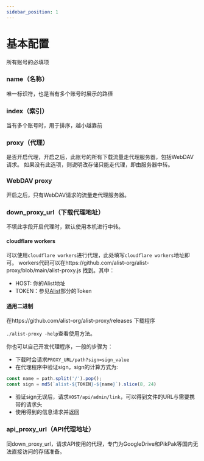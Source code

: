 ```yaml
---
sidebar_position: 1
---
```


# 基本配置
所有账号的必填项
### name（名称）
唯一标识符，也是当有多个账号时展示的路径
### index（索引）
当有多个账号时，用于排序，越小越靠前
### proxy（代理）
是否开启代理，开启之后，此账号的所有下载流量走代理服务器，包括WebDAV请求。
如果没有此选项，则说明改存储只能走代理，即由服务器中转。

### WebDAV proxy

开启之后，只有WebDAV请求的流量走代理服务器。

### down_proxy_url（下载代理地址）
不填此字段开启代理时，默认使用本机进行中转。

#### cloudflare workers
可以使用`cloudflare workers`进行代理，此处填写`cloudflare workers`地址即可。
workers代码可以在https://github.com/alist-org/alist-proxy/blob/main/alist-proxy.js 找到。其中：

- HOST: 你的Alist地址
- TOKEN：参见[Alist](./alist.md#token)部分的Token

#### 通用二进制
在https://github.com/alist-org/alist-proxy/releases 下载程序

`./alist-proxy -help`查看使用方法。

你也可以自己开发代理程序，一般的步骤为：
- 下载时会请求`PROXY_URL/path?sign=sign_value`
- 在代理程序中验证sign，sign的计算方式为:
```js
const name = path.split('/').pop();
const sign = md5(`alist-${TOKEN}-${name}`).slice(8, 24)
```
- 验证sign无误后，请求`HOST/api/admin/link`，可以得到文件的URL与需要携带的请求头
- 使用得到的信息请求并返回

### api_proxy_url（API代理地址）

同down_proxy_url，请求API使用的代理，专门为GoogleDrive和PikPak等国内无法直接访问的存储准备。